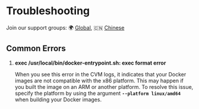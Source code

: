 # Troubleshooting

Join our support groups: 🌍 [Global](https://t.me/+nbhjx1ADG9EyYmI9), 🇨🇳 [Chinese](https://t.me/+4PcAE9qTZ1kzM2M9)

## Common Errors

1. **exec /usr/local/bin/docker-entrypoint.sh: exec format error**
    
    When you see this error in the CVM logs, it indicates that your Docker images are not compatible with the x86 platform. This may happen if you built the image on an ARM or another platform. To resolve this issue, specify the platform by using the argument **`--platform linux/amd64`** when building your Docker images. 